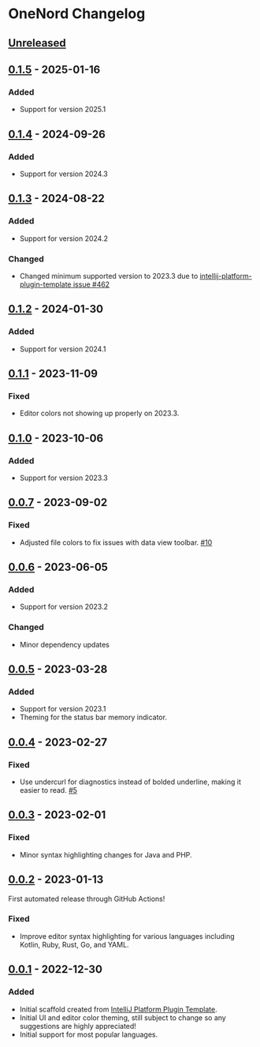 <!-- Keep a Changelog guide -> https://keepachangelog.com -->

# OneNord Changelog

## [Unreleased]

## [0.1.5] - 2025-01-16

### Added

- Support for version 2025.1

## [0.1.4] - 2024-09-26

### Added

- Support for version 2024.3

## [0.1.3] - 2024-08-22

### Added

- Support for version 2024.2

### Changed

- Changed minimum supported version to 2023.3 due to [intellij-platform-plugin-template issue #462](https://github.com/JetBrains/intellij-platform-plugin-template/issues/462)

## [0.1.2] - 2024-01-30

### Added

- Support for version 2024.1

## [0.1.1] - 2023-11-09

### Fixed

- Editor colors not showing up properly on 2023.3.

## [0.1.0] - 2023-10-06

### Added

- Support for version 2023.3

## [0.0.7] - 2023-09-02

### Fixed

- Adjusted file colors to fix issues with data view toolbar. [#10](https://github.com/rmehri01/onenord-jetbrains/issues/10)

## [0.0.6] - 2023-06-05

### Added

- Support for version 2023.2

### Changed

- Minor dependency updates

## [0.0.5] - 2023-03-28

### Added

- Support for version 2023.1
- Theming for the status bar memory indicator.

## [0.0.4] - 2023-02-27

### Fixed

- Use undercurl for diagnostics instead of bolded underline, making it easier to read. [#5](https://github.com/rmehri01/onenord-jetbrains/issues/5)

## [0.0.3] - 2023-02-01

### Fixed

- Minor syntax highlighting changes for Java and PHP.

## [0.0.2] - 2023-01-13

First automated release through GitHub Actions!

### Fixed

- Improve editor syntax highlighting for various languages including Kotlin, Ruby, Rust, Go, and YAML.

## [0.0.1] - 2022-12-30

### Added

- Initial scaffold created from [IntelliJ Platform Plugin Template](https://github.com/JetBrains/intellij-platform-plugin-template).
- Initial UI and editor color theming, still subject to change so any suggestions are highly appreciated!
- Initial support for most popular languages.

[Unreleased]: https://github.com/rmehri01/onenord-jetbrains/compare/v0.1.5...HEAD
[0.1.5]: https://github.com/rmehri01/onenord-jetbrains/compare/v0.1.4...v0.1.5
[0.1.4]: https://github.com/rmehri01/onenord-jetbrains/compare/v0.1.3...v0.1.4
[0.1.3]: https://github.com/rmehri01/onenord-jetbrains/compare/v0.1.2...v0.1.3
[0.1.2]: https://github.com/rmehri01/onenord-jetbrains/compare/v0.1.1...v0.1.2
[0.1.1]: https://github.com/rmehri01/onenord-jetbrains/compare/v0.1.0...v0.1.1
[0.1.0]: https://github.com/rmehri01/onenord-jetbrains/compare/v0.0.7...v0.1.0
[0.0.7]: https://github.com/rmehri01/onenord-jetbrains/compare/v0.0.6...v0.0.7
[0.0.6]: https://github.com/rmehri01/onenord-jetbrains/compare/v0.0.5...v0.0.6
[0.0.5]: https://github.com/rmehri01/onenord-jetbrains/compare/v0.0.4...v0.0.5
[0.0.4]: https://github.com/rmehri01/onenord-jetbrains/compare/v0.0.3...v0.0.4
[0.0.3]: https://github.com/rmehri01/onenord-jetbrains/compare/v0.0.2...v0.0.3
[0.0.2]: https://github.com/rmehri01/onenord-jetbrains/compare/v0.0.1...v0.0.2
[0.0.1]: https://github.com/rmehri01/onenord-jetbrains/commits/v0.0.1
